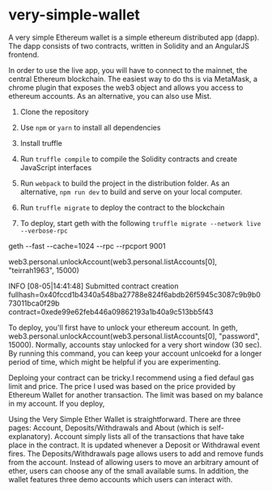 # very-simple-wallet
A very simple Ethereum wallet is a simple ethereum distributed app (dapp). The dapp consists of two contracts, written in Solidity and an AngularJS frontend. 

In order to use the live app, you will have to connect to the mainnet, the central Ethereum blockchain. The easiest way to do ths is via MetaMask, a chrome plugin that exposes the web3 object and allows you access to ethereum accounts. As an alternative, you can also use Mist.

1. Clone the repository

2. Use `npm` or `yarn` to install all dependencies 

3. Install truffle

4. Run `truffle compile` to compile the Solidity contracts and create JavaScript interfaces

5. Run `webpack` to build the project in the distribution folder. As an alternative, `npm run dev` to build and serve on your local computer.

6. Run `truffle migrate` to deploy the contract to the blockchain
7. To deploy, start geth with the following `truffle migrate --network live --verbose-rpc`


geth --fast --cache=1024 --rpc --rpcport 9001

web3.personal.unlockAccount(web3.personal.listAccounts[0], "teirrah1963", 15000)

INFO [08-05|14:41:48] Submitted contract creation              fullhash=0x40fccd1b4340a548ba27788e824f6abdb26f5945c3087c9b9b073011bca0f29b contract=0xede99e62feb446a09862193a1b40a9c513bb5f43

To deploy, you'll first have to unlock your ethereum account. In geth, 
web3.personal.unlockAccount(web3.personal.listAccounts[0], "password", 15000). Normally, accounts stay unlocked for a very short window (30 sec). By running this command, you can keep your account unlcoekd for a longer period of time, which might be helpful if you are experimenting.

Deploing your contract can be tricky.I  recommend using a fied defaul gas limit and price. The price I used was based on the price provided by Ethereum Wallet for another transaction. The limit was based on my balance in my account. If you deploy, 

Using the Very Simple Ether Wallet is straightforward. There are three pages: Account, Deposits/Withdrawals and About (which is self-explanatory). Account simply lists all of the transactions that have take place in the contract. It is updated whenever a Deposit or Withdrawal event fires. The Deposits/Withdrawals page allows users to add and remove funds from the account. Instead of allowing users to move an arbitrary amount of ether, users can choose any of the small available sums. In addition, the wallet features three demo accounts which users can interact with. 


